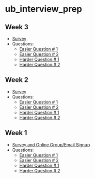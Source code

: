 # ub_interview_prep

## Week 3
* [Survey](http://goo.gl/forms/l4WfbCVJKy)
* Questions:
  * [Easier Question # 1](https://docs.google.com/document/d/15SbtO4sjWtD_loEcDVVB-4AksXpBATDJfhljbqltwCc/edit?usp=sharing)
  * [Easier Question # 2](https://docs.google.com/document/d/1iyC7exbTxw4_2K2QLPlV_4bVE8Veqj8_AQralbDYv-g/edit?usp=sharing)
  * [Harder Question # 1](https://docs.google.com/document/d/1X6J9tb2y0kaXyyTydGL5sib9IGmlbv2JIymIhd2Ikts/edit?usp=sharing)
  * [Harder Question # 2](https://docs.google.com/document/d/1CXz99M-VFgvn2ucqNvy-W6uCSn9TmiYXWkzDl33GpVo/edit?usp=sharing)

## Week 2
* [Survey](http://goo.gl/forms/qabaPnFBSn)
* Questions:
  * [Easier Question # 1](https://docs.google.com/document/d/10stTXrNZBlDnZA5P4tqjfSQWwlH_SEBW-laeyKCab2k/edit)
  * [Easier Question # 2](https://docs.google.com/document/d/1q__zdmB39Bm3rFmvaBbUw8KP7C4hD8VaaSZ7Nc4TTSs/edit)
  * [Harder Question # 1](https://docs.google.com/document/d/1nWhAayjYOkEDecqpHZ80S2_UkWk1-g1fUbxwF56Rc0o/edit)
  * [Harder Question # 2](https://docs.google.com/document/d/1w5o7UFLr-m-JbQ4gPPZYd2qa8dLBHkNw7fTqYWVN5Pg/edit)

## Week 1
* [Survey and Online Group/Email Signup](http://goo.gl/forms/joifpcPND4)
* Questions:
  * [Easier Question # 1](https://docs.google.com/document/d/18ONsWhsEwCwKwY_OSzj0GKEVZPqOo9GA0-7AP3BDPhQ/edit)
  * [Easier Question # 2](https://docs.google.com/document/d/1NjSI-HnNYZRFTw-IFjBj4GBlk29j2GoaWS6RKUMJ6sk/edit)
  * [Harder Question # 1](https://docs.google.com/document/d/1xxig7t65XbC1_cmBo_4jhMBKbl6JDH6q6wuDnWfDx5w/edit)
  * [Harder Question # 2](https://docs.google.com/document/d/1pjN6mkDdQfpIdK6N8icpBhev1dpxUDM0qH0p28fGMfA/edit)
